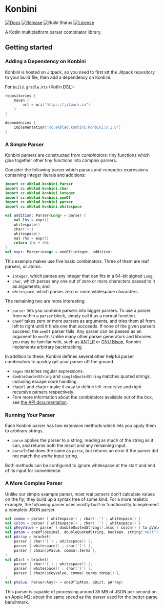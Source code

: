 # Konbini
[![Docs](https://img.shields.io/badge/docs-latest-informational)](http://valderman.github.io/konbini/konbini/cc.ekblad.konbini/)
[![Release](https://jitpack.io/v/cc.ekblad/konbini.svg)](https://jitpack.io/#cc.ekblad/konbini)
![Build Status](https://github.com/valderman/konbini/workflows/CI/badge.svg)
[![License](https://img.shields.io/github/license/valderman/konbini)](https://github.com/valderman/konbini/blob/main/LICENSE)

A Kotlin multiplatform parser combinator library.

## Getting started
### Adding a Dependency on Konbini
Konbini is hosted on Jitpack, so you need to first att the Jitpack repository
to your build file, then add a dependency on Konbini.

For `build.gradle.kts` (Kotlin DSL):
```kotlin
repositories {
    maven {
        url = uri("https://jitpack.io")
    }
}

dependencies {
    implementation("cc.ekblad.konbini:konbini:0.1.0")
}
```

### A Simple Parser
Konbini parsers are constructed from _combinators_: tiny functions which
glue together other tiny functions into complex parsers.

Consider the following parser which parses and computes expressions containing
integer literals and additions:
```kotlin
import cc.ekblad.konbini.Parser
import cc.ekblad.konbini.char
import cc.ekblad.konbini.integer
import cc.ekblad.konbini.oneOf
import cc.ekblad.konbini.parser
import cc.ekblad.konbini.whitespace

val addition: Parser<Long> = parser {
    val lhs = expr()
    whitespace()
    char('+')
    whitespace()
    val rhs = expr()
    return lhs + rhs
}
val expr: Parser<Long> = oneOf(integer, addition)
```

This example makes use five basic combinators. Three of them are leaf parsers,
or atoms:
- `integer`, which parses any integer that can fits in a 64-bit signed `Long`;
- `char`, which parses any one out of zero or more characters passed to it as arguments; and
- `whitespace`, which parses zero or more whitespace characters.

The remaining two are more interesting:
- `parser` lets you combine parsers into bigger parsers.
  To use a parser from within a `parser` block, simply call it as a normal function.
- `oneOf` takes zero or more parsers as arguments, and tries them all from left to right
  until it finds one that succeeds. If none of the given parsers succeed, the `oneOf` parser fails.
  Any parser can be passed as an argument to `oneOf`. Unlike many other parser generators and libraries
  you may be familiar with, such as [ANTLR](https://www.antlr.org) or [GNU Bison](https://www.gnu.org/software/bison/),
  Konbini implements arbitrary backtracking.

In addition to these, Konbini defines several other helpful parser combinators to quickly get your parser
off the ground.
- `regex` matches regular expressions.
- `doubleQuotedString` and `singleQuotedString` matches quoted strings, including escape code handling.
- `chainl` and `chainr` make it easy to define left-recursive and right-recursive parsers respectively.
- Fore more information about the combinators available out of the box,
  see [the API documentation](https://valderman.github.io/konbini/konbini/cc.ekblad.konbini/).

### Running Your Parser
Each Konbini parser has two extension methods which lets you apply them to arbitrary strings.
- `parse` applies the parser to a string, reading as much of the string as it can, and returns both the result
  and any remaining input.
- `parseToEnd` does the same as `parse`, but returns an error if the parser did not match the _entire_ input string.

Both methods can be configured to ignore whitespace at the start and end of its input for convenience.

### A More Complex Parser
Unlike our simple example parser, most real parsers don't calculate values on the fly; they build up a syntax tree
of some kind. For a more realistic example, the following parser uses mostly built-in functionality to implement
a complete JSON parser.

```kotlin
val comma = parser { whitespace() ; char(',') ; whitespace() }
val colon = parser { whitespace() ; char(':') ; whitespace() }
val pKeyValue = parser { doubleQuotedString().also { colon() } to pValue() }
val pAtom = oneOf(decimal, doubleQuotedString, boolean, string("null").map { null })
val pArray = bracket(
    parser { char('[') ; whitespace() },
    parser { whitespace() ; char(']') },
    parser { chain(pValue, comma).terms },
)
val pDict = bracket(
    parser { char('{') ; whitespace() },
    parser { whitespace() ; char('}') },
    parser { chain(pKeyValue, comma).terms.toMap() },
)
val pValue: Parser<Any?> = oneOf(pAtom, pDict, pArray)
```

This parser is capable of processing around 35 MB of JSON per second on an Apple M2; about the same
speed as the parser used for the [better-parse](https://github.com/h0tk3y/better-parse) benchmark.
